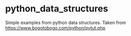 # python_data_structures

Simple examples from python data structures. Taken from https://www.bogotobogo.com/python/pytut.php
